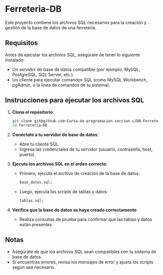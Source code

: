 # Ferreteria-DB

Este proyecto contiene los archivos SQL necesarios para la creación y gestión de la base de datos de una ferretería.

## Requisitos

Antes de ejecutar los archivos SQL, asegúrate de tener lo siguiente instalado:

- Un servidor de base de datos compatible (por ejemplo, MySQL, PostgreSQL, SQL Server, etc.).
- Un cliente para ejecutar comandos SQL (como MySQL Workbench, pgAdmin, o la línea de comandos de tu sistema).

## Instrucciones para ejecutar los archivos SQL

1. **Clona el repositorio**:
    ```bash
    git clone git@github.com:Curso-de-programacion-seccion-c/DB-Ferreteria.git
    cd Ferreteria-DB
    ```

2. **Conéctate a tu servidor de base de datos**:
    - Abre tu cliente SQL.
    - Ingresa las credenciales de tu servidor (usuario, contraseña, host, puerto).

3. **Ejecuta los archivos SQL en el orden correcto**:
    - Primero, ejecuta el archivo de creación de la base de datos:
      ```sql
      base_datos.sql;
      ```
    - Luego, ejecuta los scripts de tablas y datos:
      ```sql
      tablas.sql;
      ```

4. **Verifica que la base de datos se haya creado correctamente**:
    - Realiza consultas de prueba para confirmar que las tablas y datos están presentes.

## Notas

- Asegúrate de que los archivos SQL sean compatibles con tu sistema de base de datos.
- Si encuentras errores, revisa los mensajes de error y ajusta los scripts según sea necesario.

